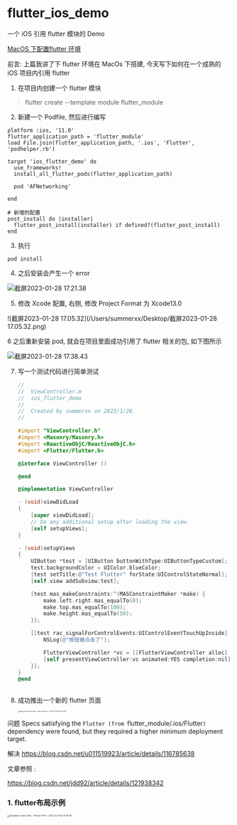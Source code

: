 # flutter_ios_demo
一个 iOS 引用 flutter 模块的 Demo

[MacOS 下配置flutter 环境](https://www.jianshu.com/p/7e459cfd1545)

前言: 上篇我讲了下 flutter 环境在 MacOs 下搭建, 今天写下如何在一个成熟的 iOS 项目内引用 flutter



1. 在项目内创建一个 flutter 模块

> flutter create --template module flutter_module

2. 新建一个 Podfile, 然后进行编写

```
platform :ios, '11.0'
flutter_application_path = 'flutter_module'
load File.join(flutter_application_path, '.ios', 'Flutter', 'podhelper.rb')

target 'ios_flutter_demo' do
  use_frameworks!
  install_all_flutter_pods(flutter_application_path)

  pod 'AFNetworking'

end

# 新增的配置
post_install do |installer|
  flutter_post_install(installer) if defined?(flutter_post_install)
end
```

3. 执行

```
pod install  
```

4. 之后安装会产生一个 error

![截屏2023-01-28 17.21.38](https://p.ipic.vip/lcevet.png)

5. 修改 Xcode 配置, 右侧, 修改 Project Format 为 Xcode13.0

![截屏2023-01-28 17.05.32](/Users/summerxx/Desktop/截屏2023-01-28 17.05.32.png)

6 之后重新安装 pod, 就会在项目里面成功引用了 flutter 相关的包, 如下图所示



![截屏2023-01-28 17.38.43](https://p.ipic.vip/klz2h8.png)



7. 写一个测试代码进行简单测试

   ```objective-c
   //
   //  ViewController.m
   //  ios_flutter_demo
   //
   //  Created by summerxx on 2023/1/28.
   //
   
   #import "ViewController.h"
   #import <Masonry/Masonry.h>
   #import <ReactiveObjC/ReactiveObjC.h>
   #import <Flutter/Flutter.h>
   
   @interface ViewController ()
   
   @end
   
   @implementation ViewController
   
   - (void)viewDidLoad
   {
       [super viewDidLoad];
       // Do any additional setup after loading the view.
       [self setupViews];
   }
   
   - (void)setupViews
   {
       UIButton *test = [UIButton buttonWithType:UIButtonTypeCustom];
       test.backgroundColor = UIColor.blueColor;
       [test setTitle:@"Test Flutter" forState:UIControlStateNormal];
       [self.view addSubview:test];
   
       [test mas_makeConstraints:^(MASConstraintMaker *make) {
           make.left.right.mas_equalTo(0);
           make.top.mas_equalTo(100);
           make.height.mas_equalTo(50);
       }];
   
       [[test rac_signalForControlEvents:UIControlEventTouchUpInside] subscribeNext:^(__kindof UIControl * _Nullable x) {
           NSLog(@"按钮被点击了");
   
           FlutterViewController *vc = [[FlutterViewController alloc] init];
           [self presentViewController:vc animated:YES completion:nil];
       }];
   }
   @end
    
   ```

8. 成功推出一个新的 flutter 页面

   <img src="https://p.ipic.vip/myq7c3.png" alt="Simulator Screen Shot - iPhone 14 Pro - 2023-01-28 at 17.41.28" style="zoom:25%;" />



问题 Specs satisfying the `Flutter (from `flutter_module/.ios/Flutter`)` dependency were found, but they required a higher minimum deployment target.

解决 https://blog.csdn.net/u011519923/article/details/116785638



文章参照 : 



https://blog.csdn.net/jdd92/article/details/121938342



### 1. flutter布局示例

<img src="https://p.ipic.vip/8iid0w.png" alt="Simulator Screen Shot - iPhone 14 Pro - 2023-02-14 at 14.30.49" style="zoom:33%;" />

